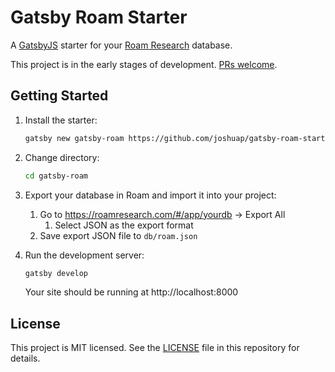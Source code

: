 # Gatsby Roam Starter

A [GatsbyJS](https://www.gatsbyjs.org/) starter for your [Roam Research](https://roamresearch.com/) database.

This project is in the early stages of development. [PRs welcome](https://github.com/joshuap/gatsby-roam-starter/pulls).

## Getting Started

1. Install the starter:

    ```sh
    gatsby new gatsby-roam https://github.com/joshuap/gatsby-roam-starter/
    ```

2. Change directory:

    ```sh
    cd gatsby-roam
    ```

3. Export your database in Roam and import it into your project:
    1. Go to https://roamresearch.com/#/app/yourdb -> Export All
        1. Select JSON as the export format
    2. Save export JSON file to `db/roam.json`

4. Run the development server:

    ```sh
    gatsby develop
    ```
    Your site should be running at http://localhost:8000

## License

This project is MIT licensed. See the [LICENSE](https://github.com/joshuap/gatsby-roam-starter/blob/master/LICENSE) file in this repository for details.
